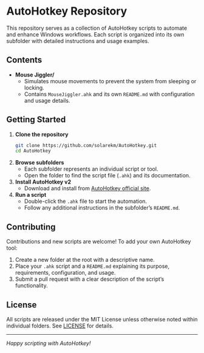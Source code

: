 # AutoHotkey Repository

This repository serves as a collection of AutoHotkey scripts to automate and enhance Windows workflows. Each script is organized into its own subfolder with detailed instructions and usage examples.

## Contents

- **Mouse Jiggler/**
  - Simulates mouse movements to prevent the system from sleeping or locking.
  - Contains `MouseJiggler.ahk` and its own `README.md` with configuration and usage details.

<!-- Add more script folders here as you create them -->

## Getting Started

1. **Clone the repository**
   ```bash
   git clone https://github.com/solarekm/AutoHotkey.git
   cd AutoHotkey
   ```
2. **Browse subfolders**
   - Each subfolder represents an individual script or tool.
   - Open the folder to find the script file (`.ahk`) and its documentation.
3. **Install AutoHotkey v2**
   - Download and install from [AutoHotkey official site](https://www.autohotkey.com/).
4. **Run a script**
   - Double-click the `.ahk` file to start the automation.
   - Follow any additional instructions in the subfolder’s `README.md`.

## Contributing

Contributions and new scripts are welcome! To add your own AutoHotkey tool:

1. Create a new folder at the root with a descriptive name.
2. Place your `.ahk` script and a `README.md` explaining its purpose, requirements, configuration, and usage.
3. Submit a pull request with a clear description of the script’s functionality.

## License

All scripts are released under the MIT License unless otherwise noted within individual folders. See [LICENSE](LICENSE) for details.

---

*Happy scripting with AutoHotkey!*
